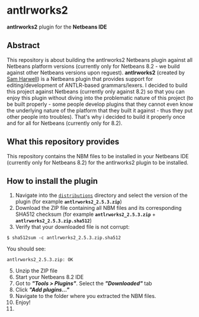 # antlrworks2
**antlrworks2** plugin for the **Netbeans IDE**

## Abstract

This repository is about building the antlrworks2 Netbeans plugin against all Netbeans platform versions (currently only for Netbeans 8.2 - we build against other Netbeans versions upon reguest).
**antlrworks2** (created by [Sam Harwell](https://github.com/tunnelvisionlabs/antlrworks2)) is a Netbeans plugin that provides support for editing/development of ANTLR-based grammars/lexers.
I decided to build this project against Netbeans (currently only against 8.2) so that you can enjoy this plugin without diving into the problematic nature of this project (to be built properly - some people develop plugins that they cannot even know the underlying nature of the platform that they built it against - thus they put other people into troubles). That's why i decided to build it properly once and for all for Netbeans (currently only for 8.2).

## What this repository provides

This repository contains the NBM files to be installed in your Netbeans IDE (currently only for Netbeans 8.2) for the antlrworks2 plugin to be installed.

## How to install the plugin

1. Navigate into the [`distributions`](./distributions) directory and select the version of the plugin (for example **`antlrworks2_2.5.3.zip`**)
2. Download the ZIP file containing all NBM files and its corresponding SHA512 checksum (for example **`antlrworks2_2.5.3.zip`** + **`antlrworks2_2.5.3.zip.sha512`**)
3. Verify that your downloaded file is not corrupt:
 >
 ```console
 $ sha512sum -c antlrworks2_2.5.3.zip.sha512
 ```
 You should see:
  >
 ```console
 antlrworks2_2.5.3.zip: OK
 ```
5. Unzip the ZIP file
6. Start your Netbeans 8.2 IDE
7. Got to ***"Tools > Plugins"***. Select the ***"Downloaded"*** tab
8. Click ***"Add plugins..."***
9. Navigate to the folder where you extracted the NBM files.
10. Enjoy!
11. 
